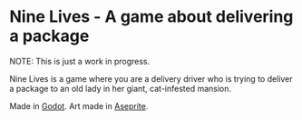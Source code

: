 # Nine Lives - A game about delivering a package

NOTE: This is just a work in progress.

Nine Lives is a game where you are a delivery driver who is trying to deliver a package to an old lady in her giant, cat-infested mansion.

Made in [Godot](https://godotengine.org). Art made in [Aseprite](https://www.aseprite.org).
